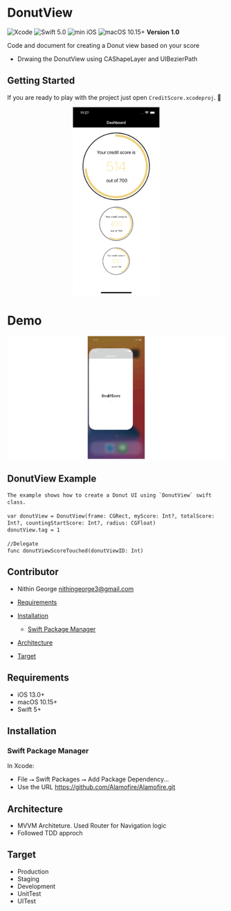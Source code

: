# DonutView
![Xcode](https://img.shields.io/badge/Xcode-12.0-blue.svg) ![Swift 5.0](https://img.shields.io/badge/Swift-5.0-orange.svg) ![min iOS](https://img.shields.io/badge/min%20iOS-13.0-lightgrey.svg) ![macOS 10.15+](https://img.shields.io/badge/macOS-10.15-orange.svg)
**Version 1.0**

Code and document for creating a Donut view based on your score
 -  Drwaing the DonutView using  CAShapeLayer and UIBezierPath
    
## Getting Started
If you are ready to play with the project just open `CreditScore.xcodeproj`. :rocket:


<p align="center">
  <img src="./home.png" width="200" alt="VGS Show iOS SDK Aliases" hspace="10">
</p>

# Demo
![alt-text](https://github.com/nithingrg3/DonutView/blob/main/donut.gif)
    
## DonutView Example

    The example shows how to create a Donut UI using `DonutView` swift class.

    var donutView = DonutView(frame: CGRect, myScore: Int?, totalScore: Int?, countingStartScore: Int?, radius: CGFloat)
    donutView.tag = 1
    
    //Delegate
    func donutViewScoreTouched(donutViewID: Int)
    
## Contributor
- Nithin George <nithingeorge3@gmail.com>

- [Requirements](#requirements)
- [Installation](#installation)
    - [Swift Package Manager](#swift-package-manager)
- [Architecture](#Architecture)
- [Target](#Target)
    
## Requirements
* iOS 13.0+
* macOS 10.15+
* Swift 5+

## Installation

### Swift Package Manager

In Xcode:
* File ⭢ Swift Packages ⭢ Add Package Dependency...
* Use the URL https://github.com/Alamofire/Alamofire.git

## Architecture 
* MVVM Architeture. Used Router for Navigation logic
* Followed TDD approch

## Target

* Production
* Staging
* Development
* UnitTest
* UITest


